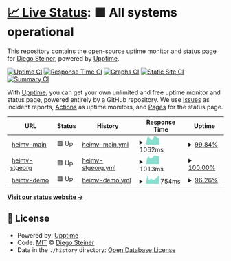 # [📈 Live Status](https://diegosteiner.github.io/heimv-monitor): <!--live status--> **🟩 All systems operational**

This repository contains the open-source uptime monitor and status page for [Diego Steiner](https://diegosteiner.github.io/cv/), powered by [Upptime](https://github.com/upptime/upptime).

[![Uptime CI](https://github.com/diegosteiner/heimv-monitor/workflows/Uptime%20CI/badge.svg)](https://github.com/diegosteiner/heimv-monitor/actions?query=workflow%3A%22Uptime+CI%22)
[![Response Time CI](https://github.com/diegosteiner/heimv-monitor/workflows/Response%20Time%20CI/badge.svg)](https://github.com/diegosteiner/heimv-monitor/actions?query=workflow%3A%22Response+Time+CI%22)
[![Graphs CI](https://github.com/diegosteiner/heimv-monitor/workflows/Graphs%20CI/badge.svg)](https://github.com/diegosteiner/heimv-monitor/actions?query=workflow%3A%22Graphs+CI%22)
[![Static Site CI](https://github.com/diegosteiner/heimv-monitor/workflows/Static%20Site%20CI/badge.svg)](https://github.com/diegosteiner/heimv-monitor/actions?query=workflow%3A%22Static+Site+CI%22)
[![Summary CI](https://github.com/diegosteiner/heimv-monitor/workflows/Summary%20CI/badge.svg)](https://github.com/diegosteiner/heimv-monitor/actions?query=workflow%3A%22Summary+CI%22)

With [Upptime](https://upptime.js.org), you can get your own unlimited and free uptime monitor and status page, powered entirely by a GitHub repository. We use [Issues](https://github.com/diegosteiner/heimv-monitor/issues) as incident reports, [Actions](https://github.com/diegosteiner/heimv-monitor/actions) as uptime monitors, and [Pages](https://diegosteiner.github.io/heimv-monitor) for the status page.

<!--start: status pages-->
<!-- This summary is generated by Upptime (https://github.com/upptime/upptime) -->
<!-- Do not edit this manually, your changes will be overwritten -->
<!-- prettier-ignore -->
| URL | Status | History | Response Time | Uptime |
| --- | ------ | ------- | ------------- | ------ |
| <img alt="" src="https://icons.duckduckgo.com/ip3/app.heimv.ch.ico" height="13"> [heimv-main](https://app.heimv.ch/stiftung-pfadiheime/) | 🟩 Up | [heimv-main.yml](https://github.com/diegosteiner/heimv-monitor/commits/HEAD/history/heimv-main.yml) | <details><summary><img alt="Response time graph" src="./graphs/heimv-main/response-time-week.png" height="20"> 1062ms</summary><br><a href="https://diegosteiner.github.io/heimv-monitor/history/heimv-main"><img alt="Response time 1069" src="https://img.shields.io/endpoint?url=https%3A%2F%2Fraw.githubusercontent.com%2Fdiegosteiner%2Fheimv-monitor%2FHEAD%2Fapi%2Fheimv-main%2Fresponse-time.json"></a><br><a href="https://diegosteiner.github.io/heimv-monitor/history/heimv-main"><img alt="24-hour response time 951" src="https://img.shields.io/endpoint?url=https%3A%2F%2Fraw.githubusercontent.com%2Fdiegosteiner%2Fheimv-monitor%2FHEAD%2Fapi%2Fheimv-main%2Fresponse-time-day.json"></a><br><a href="https://diegosteiner.github.io/heimv-monitor/history/heimv-main"><img alt="7-day response time 1062" src="https://img.shields.io/endpoint?url=https%3A%2F%2Fraw.githubusercontent.com%2Fdiegosteiner%2Fheimv-monitor%2FHEAD%2Fapi%2Fheimv-main%2Fresponse-time-week.json"></a><br><a href="https://diegosteiner.github.io/heimv-monitor/history/heimv-main"><img alt="30-day response time 996" src="https://img.shields.io/endpoint?url=https%3A%2F%2Fraw.githubusercontent.com%2Fdiegosteiner%2Fheimv-monitor%2FHEAD%2Fapi%2Fheimv-main%2Fresponse-time-month.json"></a><br><a href="https://diegosteiner.github.io/heimv-monitor/history/heimv-main"><img alt="1-year response time 928" src="https://img.shields.io/endpoint?url=https%3A%2F%2Fraw.githubusercontent.com%2Fdiegosteiner%2Fheimv-monitor%2FHEAD%2Fapi%2Fheimv-main%2Fresponse-time-year.json"></a></details> | <details><summary><a href="https://diegosteiner.github.io/heimv-monitor/history/heimv-main">99.84%</a></summary><a href="https://diegosteiner.github.io/heimv-monitor/history/heimv-main"><img alt="All-time uptime 91.98%" src="https://img.shields.io/endpoint?url=https%3A%2F%2Fraw.githubusercontent.com%2Fdiegosteiner%2Fheimv-monitor%2FHEAD%2Fapi%2Fheimv-main%2Fuptime.json"></a><br><a href="https://diegosteiner.github.io/heimv-monitor/history/heimv-main"><img alt="24-hour uptime 98.90%" src="https://img.shields.io/endpoint?url=https%3A%2F%2Fraw.githubusercontent.com%2Fdiegosteiner%2Fheimv-monitor%2FHEAD%2Fapi%2Fheimv-main%2Fuptime-day.json"></a><br><a href="https://diegosteiner.github.io/heimv-monitor/history/heimv-main"><img alt="7-day uptime 99.84%" src="https://img.shields.io/endpoint?url=https%3A%2F%2Fraw.githubusercontent.com%2Fdiegosteiner%2Fheimv-monitor%2FHEAD%2Fapi%2Fheimv-main%2Fuptime-week.json"></a><br><a href="https://diegosteiner.github.io/heimv-monitor/history/heimv-main"><img alt="30-day uptime 99.96%" src="https://img.shields.io/endpoint?url=https%3A%2F%2Fraw.githubusercontent.com%2Fdiegosteiner%2Fheimv-monitor%2FHEAD%2Fapi%2Fheimv-main%2Fuptime-month.json"></a><br><a href="https://diegosteiner.github.io/heimv-monitor/history/heimv-main"><img alt="1-year uptime 88.10%" src="https://img.shields.io/endpoint?url=https%3A%2F%2Fraw.githubusercontent.com%2Fdiegosteiner%2Fheimv-monitor%2FHEAD%2Fapi%2Fheimv-main%2Fuptime-year.json"></a></details>
| <img alt="" src="https://icons.duckduckgo.com/ip3/heimv.pfadi-heime.ch.ico" height="13"> [heimv-stgeorg](https://heimv.pfadi-heime.ch/) | 🟩 Up | [heimv-stgeorg.yml](https://github.com/diegosteiner/heimv-monitor/commits/HEAD/history/heimv-stgeorg.yml) | <details><summary><img alt="Response time graph" src="./graphs/heimv-stgeorg/response-time-week.png" height="20"> 1013ms</summary><br><a href="https://diegosteiner.github.io/heimv-monitor/history/heimv-stgeorg"><img alt="Response time 974" src="https://img.shields.io/endpoint?url=https%3A%2F%2Fraw.githubusercontent.com%2Fdiegosteiner%2Fheimv-monitor%2FHEAD%2Fapi%2Fheimv-stgeorg%2Fresponse-time.json"></a><br><a href="https://diegosteiner.github.io/heimv-monitor/history/heimv-stgeorg"><img alt="24-hour response time 1089" src="https://img.shields.io/endpoint?url=https%3A%2F%2Fraw.githubusercontent.com%2Fdiegosteiner%2Fheimv-monitor%2FHEAD%2Fapi%2Fheimv-stgeorg%2Fresponse-time-day.json"></a><br><a href="https://diegosteiner.github.io/heimv-monitor/history/heimv-stgeorg"><img alt="7-day response time 1013" src="https://img.shields.io/endpoint?url=https%3A%2F%2Fraw.githubusercontent.com%2Fdiegosteiner%2Fheimv-monitor%2FHEAD%2Fapi%2Fheimv-stgeorg%2Fresponse-time-week.json"></a><br><a href="https://diegosteiner.github.io/heimv-monitor/history/heimv-stgeorg"><img alt="30-day response time 974" src="https://img.shields.io/endpoint?url=https%3A%2F%2Fraw.githubusercontent.com%2Fdiegosteiner%2Fheimv-monitor%2FHEAD%2Fapi%2Fheimv-stgeorg%2Fresponse-time-month.json"></a><br><a href="https://diegosteiner.github.io/heimv-monitor/history/heimv-stgeorg"><img alt="1-year response time 968" src="https://img.shields.io/endpoint?url=https%3A%2F%2Fraw.githubusercontent.com%2Fdiegosteiner%2Fheimv-monitor%2FHEAD%2Fapi%2Fheimv-stgeorg%2Fresponse-time-year.json"></a></details> | <details><summary><a href="https://diegosteiner.github.io/heimv-monitor/history/heimv-stgeorg">100.00%</a></summary><a href="https://diegosteiner.github.io/heimv-monitor/history/heimv-stgeorg"><img alt="All-time uptime 99.87%" src="https://img.shields.io/endpoint?url=https%3A%2F%2Fraw.githubusercontent.com%2Fdiegosteiner%2Fheimv-monitor%2FHEAD%2Fapi%2Fheimv-stgeorg%2Fuptime.json"></a><br><a href="https://diegosteiner.github.io/heimv-monitor/history/heimv-stgeorg"><img alt="24-hour uptime 100.00%" src="https://img.shields.io/endpoint?url=https%3A%2F%2Fraw.githubusercontent.com%2Fdiegosteiner%2Fheimv-monitor%2FHEAD%2Fapi%2Fheimv-stgeorg%2Fuptime-day.json"></a><br><a href="https://diegosteiner.github.io/heimv-monitor/history/heimv-stgeorg"><img alt="7-day uptime 100.00%" src="https://img.shields.io/endpoint?url=https%3A%2F%2Fraw.githubusercontent.com%2Fdiegosteiner%2Fheimv-monitor%2FHEAD%2Fapi%2Fheimv-stgeorg%2Fuptime-week.json"></a><br><a href="https://diegosteiner.github.io/heimv-monitor/history/heimv-stgeorg"><img alt="30-day uptime 100.00%" src="https://img.shields.io/endpoint?url=https%3A%2F%2Fraw.githubusercontent.com%2Fdiegosteiner%2Fheimv-monitor%2FHEAD%2Fapi%2Fheimv-stgeorg%2Fuptime-month.json"></a><br><a href="https://diegosteiner.github.io/heimv-monitor/history/heimv-stgeorg"><img alt="1-year uptime 99.81%" src="https://img.shields.io/endpoint?url=https%3A%2F%2Fraw.githubusercontent.com%2Fdiegosteiner%2Fheimv-monitor%2FHEAD%2Fapi%2Fheimv-stgeorg%2Fuptime-year.json"></a></details>
| <img alt="" src="https://icons.duckduckgo.com/ip3/demo.heimv.ch.ico" height="13"> [heimv-demo](https://demo.heimv.ch) | 🟩 Up | [heimv-demo.yml](https://github.com/diegosteiner/heimv-monitor/commits/HEAD/history/heimv-demo.yml) | <details><summary><img alt="Response time graph" src="./graphs/heimv-demo/response-time-week.png" height="20"> 754ms</summary><br><a href="https://diegosteiner.github.io/heimv-monitor/history/heimv-demo"><img alt="Response time 772" src="https://img.shields.io/endpoint?url=https%3A%2F%2Fraw.githubusercontent.com%2Fdiegosteiner%2Fheimv-monitor%2FHEAD%2Fapi%2Fheimv-demo%2Fresponse-time.json"></a><br><a href="https://diegosteiner.github.io/heimv-monitor/history/heimv-demo"><img alt="24-hour response time 1147" src="https://img.shields.io/endpoint?url=https%3A%2F%2Fraw.githubusercontent.com%2Fdiegosteiner%2Fheimv-monitor%2FHEAD%2Fapi%2Fheimv-demo%2Fresponse-time-day.json"></a><br><a href="https://diegosteiner.github.io/heimv-monitor/history/heimv-demo"><img alt="7-day response time 754" src="https://img.shields.io/endpoint?url=https%3A%2F%2Fraw.githubusercontent.com%2Fdiegosteiner%2Fheimv-monitor%2FHEAD%2Fapi%2Fheimv-demo%2Fresponse-time-week.json"></a><br><a href="https://diegosteiner.github.io/heimv-monitor/history/heimv-demo"><img alt="30-day response time 713" src="https://img.shields.io/endpoint?url=https%3A%2F%2Fraw.githubusercontent.com%2Fdiegosteiner%2Fheimv-monitor%2FHEAD%2Fapi%2Fheimv-demo%2Fresponse-time-month.json"></a><br><a href="https://diegosteiner.github.io/heimv-monitor/history/heimv-demo"><img alt="1-year response time 690" src="https://img.shields.io/endpoint?url=https%3A%2F%2Fraw.githubusercontent.com%2Fdiegosteiner%2Fheimv-monitor%2FHEAD%2Fapi%2Fheimv-demo%2Fresponse-time-year.json"></a></details> | <details><summary><a href="https://diegosteiner.github.io/heimv-monitor/history/heimv-demo">96.26%</a></summary><a href="https://diegosteiner.github.io/heimv-monitor/history/heimv-demo"><img alt="All-time uptime 90.46%" src="https://img.shields.io/endpoint?url=https%3A%2F%2Fraw.githubusercontent.com%2Fdiegosteiner%2Fheimv-monitor%2FHEAD%2Fapi%2Fheimv-demo%2Fuptime.json"></a><br><a href="https://diegosteiner.github.io/heimv-monitor/history/heimv-demo"><img alt="24-hour uptime 100.00%" src="https://img.shields.io/endpoint?url=https%3A%2F%2Fraw.githubusercontent.com%2Fdiegosteiner%2Fheimv-monitor%2FHEAD%2Fapi%2Fheimv-demo%2Fuptime-day.json"></a><br><a href="https://diegosteiner.github.io/heimv-monitor/history/heimv-demo"><img alt="7-day uptime 96.26%" src="https://img.shields.io/endpoint?url=https%3A%2F%2Fraw.githubusercontent.com%2Fdiegosteiner%2Fheimv-monitor%2FHEAD%2Fapi%2Fheimv-demo%2Fuptime-week.json"></a><br><a href="https://diegosteiner.github.io/heimv-monitor/history/heimv-demo"><img alt="30-day uptime 95.69%" src="https://img.shields.io/endpoint?url=https%3A%2F%2Fraw.githubusercontent.com%2Fdiegosteiner%2Fheimv-monitor%2FHEAD%2Fapi%2Fheimv-demo%2Fuptime-month.json"></a><br><a href="https://diegosteiner.github.io/heimv-monitor/history/heimv-demo"><img alt="1-year uptime 86.10%" src="https://img.shields.io/endpoint?url=https%3A%2F%2Fraw.githubusercontent.com%2Fdiegosteiner%2Fheimv-monitor%2FHEAD%2Fapi%2Fheimv-demo%2Fuptime-year.json"></a></details>

<!--end: status pages-->

[**Visit our status website →**](https://diegosteiner.github.io/heimv-monitor)

## 📄 License

- Powered by: [Upptime](https://github.com/upptime/upptime)
- Code: [MIT](./LICENSE) © [Diego Steiner](https://diegosteiner.github.io/cv/)
- Data in the `./history` directory: [Open Database License](https://opendatacommons.org/licenses/odbl/1-0/)
